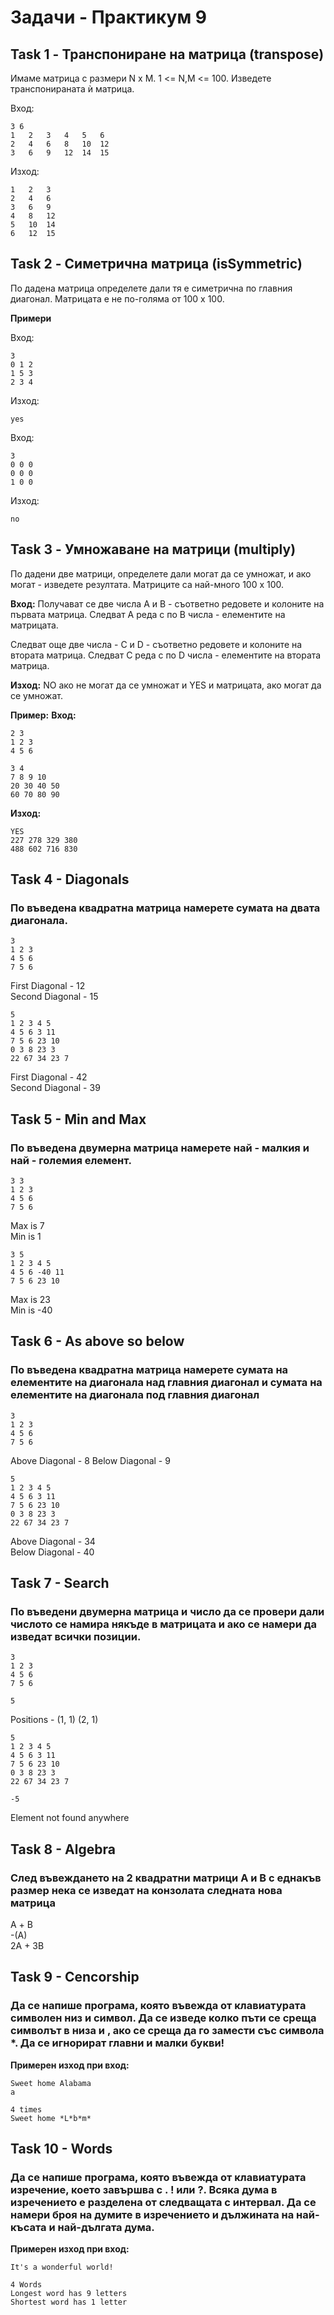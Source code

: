 # Задачи - Практикум 9

## Task 1 - Транспониране на матрица (transpose)

Имаме матрица с размери N х M. 1 <= N,M <= 100. Изведете транспонираната ѝ матрица.

Вход:
	
	3 6
	1 	2	3	4	5	6
	2 	4 	6	8 	10	12
	3	6 	9 	12 	14	15

Изход:

	1	2	3
	2	4	6
	3	6	9
	4	8	12
	5	10	14
	6	12	15

## Task 2 - Симетрична матрица (isSymmetric)

По дадена матрица определете дали тя е симетрична по главния диагонал. Матрицата е не по-голяма от 100 х 100.

**Примери**

Вход:

	3
	0 1 2
	1 5 3
	2 3 4

Изход:

	yes

Вход:

	3
	0 0 0
	0 0 0
	1 0 0

Изход:

	no


## Task 3 - Умножаване на матрици (multiply)

По дадени две матрици, определете дали могат да се умножат, и ако могат - изведете резултата. Матриците са най-много 100 х 100.

**Вход:** Получават се две числа A и B - съответно редовете и колоните на първата матрица. Следват A реда с по B числа - елементите на матрицата.

Следват още две числа - C и D - съответно редовете и колоните на втората матрица. Следват C реда с по D числа - елементите на втората матрица.

**Изход:** NO ако не могат да се умножат и YES и матрицата, ако могат да се умножат.

**Пример:**
**Вход:**
	
	2 3
	1 2 3
	4 5 6
	
	3 4
	7 8 9 10
	20 30 40 50
	60 70 80 90
	
**Изход:**

	YES
	227 278 329 380 
	488 602 716 830

## Task 4 - Diagonals
### По въведена квадратна матрица намерете сумата на двата диагонала.

```
3
1 2 3
4 5 6
7 5 6
```
First Diagonal - 12  
Second Diagonal - 15

```
5
1 2 3 4 5
4 5 6 3 11
7 5 6 23 10
0 3 8 23 3
22 67 34 23 7
```
First Diagonal - 42  
Second Diagonal - 39

## Task 5 - Min and Max
### По въведена двумерна матрица намерете най - малкия и най - големия елемент. 

```
3 3
1 2 3
4 5 6
7 5 6
```
Max is 7  
Min is 1
```
3 5
1 2 3 4 5
4 5 6 -40 11
7 5 6 23 10
```
Max is 23  
Min is -40

## Task 6 - As above so below
### По въведена квадратна матрица намерете сумата на елементите на диагонала над главния диагонал и сумата на елементите на диагонала под главния диагонал

```
3
1 2 3
4 5 6
7 5 6
```
Above Diagonal - 8
Below Diagonal - 9

```
5
1 2 3 4 5
4 5 6 3 11
7 5 6 23 10
0 3 8 23 3
22 67 34 23 7
```
Above Diagonal - 34  
Below Diagonal - 40

## Task 7 - Search
###  По въведени двумерна матрица и число да се провери дали числото се намира някъде в матрицата и ако се намери да изведат всички позиции. 

```
3
1 2 3
4 5 6
7 5 6  

5
```
Positions - (1, 1) (2, 1)

```
5
1 2 3 4 5
4 5 6 3 11
7 5 6 23 10
0 3 8 23 3
22 67 34 23 7

-5
```
Element not found anywhere

## Task 8 - Algebra
### След въвеждането на 2 квадратни матрици А и B с еднакъв размер нека се изведат на конзолата следната нова матрица   

А + B  
-(A)  
2A + 3B

## Task 9 - Cencorship
### Да се напише програма, която въвежда от клавиатурата символен низ и символ. Да се изведе колко пъти се среща символът в низа и , ако се среща да го замести със символа *. Да се игнорират главни и малки букви!

**Примерен изход при вход:**
```
Sweet home Alabama
a

4 times
Sweet home *L*b*m*
``` 

## Task 10 - Words
### Да се напише програма, която въвежда от клавиатурата изречение, което завършва с . ! или ?. Всяка дума в изречението е разделена от следващата с интервал. Да се намери броя на думите в изречението и дължината на най-късата и най-дългата дума.

**Примерен изход при вход:**
```
It's a wonderful world!

4 Words
Longest word has 9 letters
Shortest word has 1 letter
```